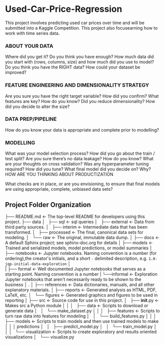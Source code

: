 # Used-Car-Price-Regression

This project involves predicting used car prices over time and will be submitted into a Kaggle Competition. This project also focusearning how to work with time series data.

### ABOUT YOUR DATA

Where did you get it?
Do you think you have enough?
How much data did you start with (rows, columns, size) and how much did you use to model?
Do you think you have the RIGHT data?
How could your dataset be improved?


### FEATURE ENGINEERING AND DIMENSIONALITY STRATEGY

Are you sure you have the right target variable? How did you confirm?
What features are key? How do you know?
Did you reduce dimensionality? How did you decide to alter the size?

### DATA PREP/PIPELINE

How do you know your data is appropriate and complete prior to modelling?


### MODELLING

What was your model selection process?
How did you go about the train / test split?
Are you sure there’s no data leakage? How do you know?
What are your thoughts on cross validation?
Was any hyperparameter tuning required? How did you tune?
What final model did you decide on? Why?
HOW ARE YOU THINKING ABOUT PRODUCTIZATION

What checks are in place, or are you envisioning, to ensure that final models are using appropriate, complete, unbiased data sets?






## Project Folder Organization

├── README.md          <- The top-level README for developers using this project.
├── data
│   ├── sql            <- sql queries
│   ├── external       <- Data from third party sources.
│   ├── interim        <- Intermediate data that has been transformed.
│   ├── processed      <- The final, canonical data sets for modeling.
│   └── raw            <- The original, immutable data dump.
│
├── docs               <- A default Sphinx project; see sphinx-doc.org for details
│
├── models             <- Trained and serialized models, model predictions, or model summaries
│
├── notebooks          <- Jupyter notebooks. Naming convention is a number (for ordering),the creator's initials, and a short `-` delimited description, e.g. `1.0-jqp-initial-data-exploration`
│                   
|   ├── formal         <- Well documented Jupyter notebooks that serves as a starting point. Naming convention is a number
|   └──informal        <- Exploration Jupyter notebooks that aren't necessarily ready to be shown to the business
│                         .
│
├── references         <- Data dictionaries, manuals, and all other explanatory materials.
│
├── reports            <- Generated analysis as HTML, PDF, LaTeX, etc.
│   └── figures        <- Generated graphics and figures to be used in reporting
│
├── src                <- Source code for use in this project.
│   ├── __init__.py    <- Makes src a Python module
│   │
│   ├── data           <- Scripts to download or generate data
│   │   └── make_dataset.py
│   │
│   ├── features       <- Scripts to turn raw data into features for modeling
│   │   └── build_features.py
│   │
│   ├── models         <- Scripts to train models and then use trained models to make
│   │   │                 predictions
│   │   ├── predict_model.py
│   │   └── train_model.py
│   │
│   └── visualization  <- Scripts to create exploratory and results oriented visualizations
│       └── visualize.py